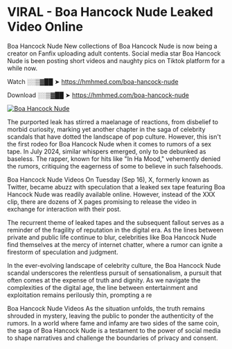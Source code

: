 # VIRAL - Boa Hancock Nude Leaked Video Online

Boa Hancock Nude New collections of Boa Hancock Nude is now being a creator on Fanfix uploading adult contents. Social media star Boa Hancock Nude is been posting short videos and naughty pics on Tiktok platform for a while now.

Watch ░░▒▓██ ➤ https://hmhmed.com/boa-hancock-nude

Download ░░▒▓██ ➤ https://hmhmed.com/boa-hancock-nude

[![Boa Hancock Nude](https://i.imgur.com/dJHk4Zq.gif)](https://hmhmed.com/boa-hancock-nude)

The purported leak has stirred a maelanage of reactions, from disbelief to morbid curiosity, marking yet another chapter in the saga of celebrity scandals that have dotted the landscape of pop culture. However, this isn't the first rodeo for Boa Hancock Nude when it comes to rumors of a sex tape. In July 2024, similar whispers emerged, only to be debunked as baseless. The rapper, known for hits like "In Ha Mood," vehemently denied the rumors, critiquing the eagerness of some to believe in such falsehoods.

Boa Hancock Nude Videos
On Tuesday (Sep 16), X, formerly known as Twitter, became abuzz with speculation that a leaked sex tape featuring Boa Hancock Nude was readily available online. However, instead of the XXX clip, there are dozens of X pages promising to release the video in exchange for interaction with their post.

The recurrent theme of leaked tapes and the subsequent fallout serves as a reminder of the fragility of reputation in the digital era. As the lines between private and public life continue to blur, celebrities like Boa Hancock Nude find themselves at the mercy of internet chatter, where a rumor can ignite a firestorm of speculation and judgment.

In the ever-evolving landscape of celebrity culture, the Boa Hancock Nude scandal underscores the relentless pursuit of sensationalism, a pursuit that often comes at the expense of truth and dignity. As we navigate the complexities of the digital age, the line between entertainment and exploitation remains perilously thin, prompting a re

Boa Hancock Nude Videos
As the situation unfolds, the truth remains shrouded in mystery, leaving the public to ponder the authenticity of the rumors. In a world where fame and infamy are two sides of the same coin, the saga of Boa Hancock Nude is a testament to the power of social media to shape narratives and challenge the boundaries of privacy and consent.